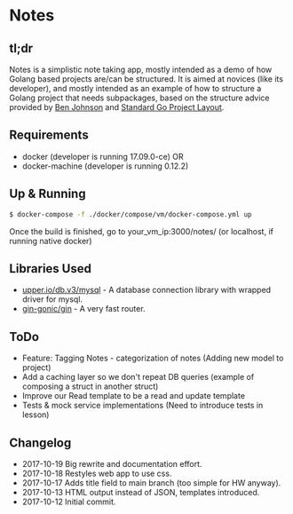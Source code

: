 # Notes
## tl;dr
Notes is a simplistic note taking app, mostly intended as a demo of how Golang
based projects are/can be structured.  It is aimed at novices (like its
developer), and mostly intended as an example of how to structure a Golang
project that needs subpackages, based on the structure advice provided by
[Ben Johnson](https://medium.com/@benbjohnson/standard-package-layout-7cdbc8391fc1)
and [Standard Go Project Layout](https://github.com/golang-standards/project-layout).
## Requirements
* docker (developer is running 17.09.0-ce) OR
* docker-machine (developer is running 0.12.2)
## Up & Running
```bash
$ docker-compose -f ./docker/compose/vm/docker-compose.yml up
```
Once the build is finished, go to your_vm_ip:3000/notes/ (or localhost, if running native docker)

## Libraries Used
* [upper.io/db.v3/mysql](https://upper.io/db.v3/mysql) - A database connection library with wrapped driver for mysql.
* [gin-gonic/gin](https://github.com/gin-gonic/gin) - A very fast router.

## ToDo
* Feature: Tagging Notes - categorization of notes (Adding new model to project)
* Add a caching layer so we don't repeat DB queries (example of composing a
struct in another struct)
* Improve our Read template to be a read and update template
* Tests & mock service implementations (Need to introduce tests in lesson)

## Changelog
* 2017-10-19 Big rewrite and documentation effort.
* 2017-10-18 Restyles web app to use css.
* 2017-10-17 Adds title field to main branch (too simple for HW anyway).
* 2017-10-13 HTML output instead of JSON, templates introduced.
* 2017-10-12 Initial commit.

